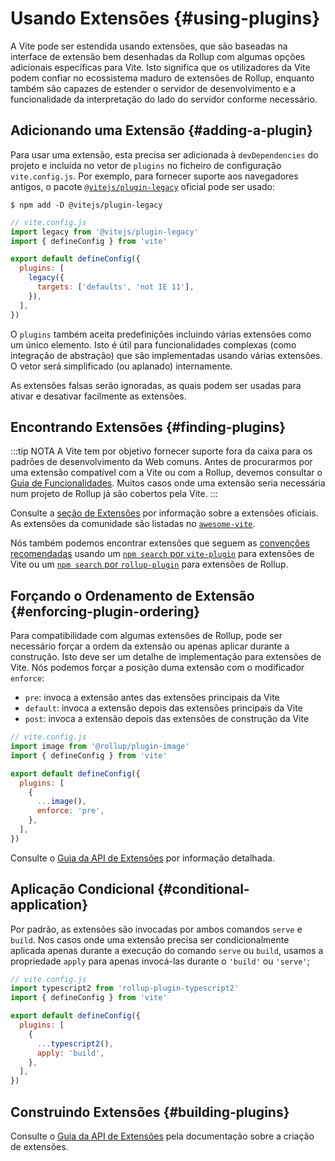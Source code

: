# Usando Extensões {#using-plugins}

A Vite pode ser estendida usando extensões, que são baseadas na interface de extensão bem desenhadas da Rollup com algumas opções adicionais específicas para Vite. Isto significa que os utilizadores da Vite podem confiar no ecossistema maduro de extensões de Rollup, enquanto também são capazes de estender o servidor de desenvolvimento e a funcionalidade da interpretação do lado do servidor conforme necessário.

## Adicionando uma Extensão {#adding-a-plugin}

Para usar uma extensão, esta precisa ser adicionada à `devDependencies` do projeto e incluída no vetor de `plugins` no ficheiro de configuração `vite.config.js`. Por exemplo, para fornecer suporte aos navegadores antigos, o pacote [`@vitejs/plugin-legacy`](https://github.com/vitejs/vite/tree/main/packages/plugin-legacy) oficial pode ser usado:

```
$ npm add -D @vitejs/plugin-legacy
```

```js
// vite.config.js
import legacy from '@vitejs/plugin-legacy'
import { defineConfig } from 'vite'

export default defineConfig({
  plugins: [
    legacy({
      targets: ['defaults', 'not IE 11'],
    }),
  ],
})
```

O `plugins` também aceita predefinições incluindo várias extensões como um único elemento. Isto é útil para funcionalidades complexas (como integração de abstração) que são implementadas usando várias extensões. O vetor será simplificado (ou aplanado) internamente.

As extensões falsas serão ignoradas, as quais podem ser usadas para ativar e desativar facilmente as extensões.

## Encontrando Extensões {#finding-plugins}

:::tip NOTA
A Vite tem por objetivo fornecer suporte fora da caixa para os padrões de desenvolvimento da Web comuns. Antes de procurarmos por uma extensão compatível com a Vite ou com a Rollup, devemos consultar o [Guia de Funcionalidades](../guide/features). Muitos casos onde uma extensão seria necessária num projeto de Rollup já são cobertos pela Vite.
:::

Consulte a [seção de Extensões](../plugins/) por informação sobre a extensões oficiais. As extensões da comunidade são listadas no [`awesome-vite`](https://github.com/vitejs/awesome-vite#plugins).

Nós também podemos encontrar extensões que seguem as [convenções recomendadas](./api-plugin#conventions) usando um [`npm search` por `vite-plugin`](https://www.npmjs.com/search?q=vite-plugin&ranking=popularity) para extensões de Vite ou um [`npm search` por `rollup-plugin`](https://www.npmjs.com/search?q=rollup-plugin&ranking=popularity) para extensões de Rollup.

## Forçando o Ordenamento de Extensão {#enforcing-plugin-ordering}

Para compatibilidade com algumas extensões de Rollup, pode ser necessário forçar a ordem da extensão ou apenas aplicar durante a construção. Isto deve ser um detalhe de implementação para extensões de Vite. Nós podemos forçar a posição duma extensão com o modificador `enforce`:

- `pre`: invoca a extensão antes das extensões principais da Vite
- `default`: invoca a extensão depois das extensões principais da Vite
- `post`: invoca a extensão depois das extensões de construção da Vite

```js
// vite.config.js
import image from '@rollup/plugin-image'
import { defineConfig } from 'vite'

export default defineConfig({
  plugins: [
    {
      ...image(),
      enforce: 'pre',
    },
  ],
})
```

Consulte o [Guia da API de Extensões](./api-plugin.md#plugin-ordering) por informação detalhada.

## Aplicação Condicional {#conditional-application}

Por padrão, as extensões são invocadas por ambos comandos `serve` e `build`. Nos casos onde uma extensão precisa ser condicionalmente aplicada apenas durante a execução do comando `serve` ou `build`, usamos a propriedade `apply` para apenas invocá-las durante o `'build'` ou `'serve'`;

```js
// vite.config.js
import typescript2 from 'rollup-plugin-typescript2'
import { defineConfig } from 'vite'

export default defineConfig({
  plugins: [
    {
      ...typescript2(),
      apply: 'build',
    },
  ],
})
```

## Construindo Extensões {#building-plugins}

Consulte o [Guia da API de Extensões](./api-plugin) pela documentação sobre a criação de extensões.
